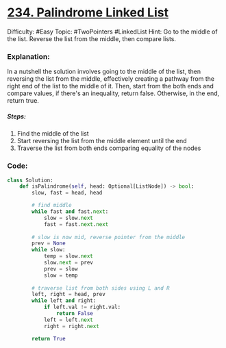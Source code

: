 # [234. Palindrome Linked List](https://leetcode.com/problems/palindrome-linked-list/)

Difficulty: #Easy 
Topic: #TwoPointers #LinkedList 
Hint: Go to the middle of the list. Reverse the list from the middle, then compare lists.

### Explanation:
In a nutshell the solution involves going to the middle of the list, then reversing the list from the middle, effectively creating a pathway from the right end of the list to the middle of it. Then, start from the both ends and compare values, if there's an inequality, return false. Otherwise, in the end, return true.
##### Steps:
1. Find the middle of the list
2. Start reversing the list from the middle element until the end
3. Traverse the list from both ends comparing equality of the nodes

### Code:

```python
class Solution:
    def isPalindrome(self, head: Optional[ListNode]) -> bool:
        slow, fast = head, head

        # find middle
        while fast and fast.next:
            slow = slow.next
            fast = fast.next.next
        
        # slow is now mid, reverse pointer from the middle
        prev = None
        while slow:
            temp = slow.next
            slow.next = prev
            prev = slow
            slow = temp
        
        # traverse list from both sides using L and R
        left, right = head, prev
        while left and right:
            if left.val != right.val:
                return False
            left = left.next
            right = right.next

        return True
```
